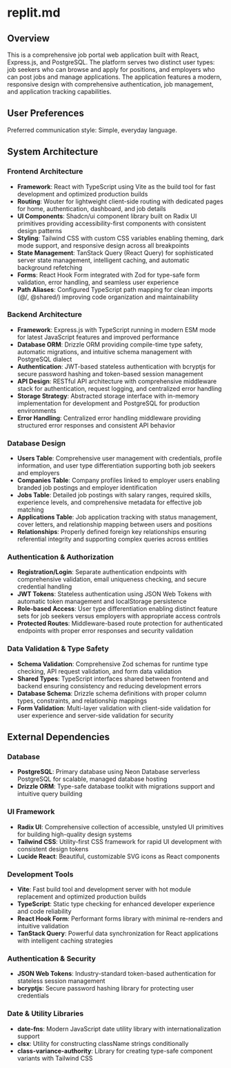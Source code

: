 # replit.md

## Overview

This is a comprehensive job portal web application built with React, Express.js, and PostgreSQL. The platform serves two distinct user types: job seekers who can browse and apply for positions, and employers who can post jobs and manage applications. The application features a modern, responsive design with comprehensive authentication, job management, and application tracking capabilities.

## User Preferences

Preferred communication style: Simple, everyday language.

## System Architecture

### Frontend Architecture
- **Framework**: React with TypeScript using Vite as the build tool for fast development and optimized production builds
- **Routing**: Wouter for lightweight client-side routing with dedicated pages for home, authentication, dashboard, and job details
- **UI Components**: Shadcn/ui component library built on Radix UI primitives providing accessibility-first components with consistent design patterns
- **Styling**: Tailwind CSS with custom CSS variables enabling theming, dark mode support, and responsive design across all breakpoints
- **State Management**: TanStack Query (React Query) for sophisticated server state management, intelligent caching, and automatic background refetching
- **Forms**: React Hook Form integrated with Zod for type-safe form validation, error handling, and seamless user experience
- **Path Aliases**: Configured TypeScript path mapping for clean imports (@/, @shared/) improving code organization and maintainability

### Backend Architecture
- **Framework**: Express.js with TypeScript running in modern ESM mode for latest JavaScript features and improved performance
- **Database ORM**: Drizzle ORM providing compile-time type safety, automatic migrations, and intuitive schema management with PostgreSQL dialect
- **Authentication**: JWT-based stateless authentication with bcryptjs for secure password hashing and token-based session management
- **API Design**: RESTful API architecture with comprehensive middleware stack for authentication, request logging, and centralized error handling
- **Storage Strategy**: Abstracted storage interface with in-memory implementation for development and PostgreSQL for production environments
- **Error Handling**: Centralized error handling middleware providing structured error responses and consistent API behavior

### Database Design
- **Users Table**: Comprehensive user management with credentials, profile information, and user type differentiation supporting both job seekers and employers
- **Companies Table**: Company profiles linked to employer users enabling branded job postings and employer identification
- **Jobs Table**: Detailed job postings with salary ranges, required skills, experience levels, and comprehensive metadata for effective job matching
- **Applications Table**: Job application tracking with status management, cover letters, and relationship mapping between users and positions
- **Relationships**: Properly defined foreign key relationships ensuring referential integrity and supporting complex queries across entities

### Authentication & Authorization
- **Registration/Login**: Separate authentication endpoints with comprehensive validation, email uniqueness checking, and secure credential handling
- **JWT Tokens**: Stateless authentication using JSON Web Tokens with automatic token management and localStorage persistence
- **Role-based Access**: User type differentiation enabling distinct feature sets for job seekers versus employers with appropriate access controls
- **Protected Routes**: Middleware-based route protection for authenticated endpoints with proper error responses and security validation

### Data Validation & Type Safety
- **Schema Validation**: Comprehensive Zod schemas for runtime type checking, API request validation, and form data validation
- **Shared Types**: TypeScript interfaces shared between frontend and backend ensuring consistency and reducing development errors
- **Database Schema**: Drizzle schema definitions with proper column types, constraints, and relationship mappings
- **Form Validation**: Multi-layer validation with client-side validation for user experience and server-side validation for security

## External Dependencies

### Database
- **PostgreSQL**: Primary database using Neon Database serverless PostgreSQL for scalable, managed database hosting
- **Drizzle ORM**: Type-safe database toolkit with migrations support and intuitive query building

### UI Framework
- **Radix UI**: Comprehensive collection of accessible, unstyled UI primitives for building high-quality design systems
- **Tailwind CSS**: Utility-first CSS framework for rapid UI development with consistent design tokens
- **Lucide React**: Beautiful, customizable SVG icons as React components

### Development Tools
- **Vite**: Fast build tool and development server with hot module replacement and optimized production builds
- **TypeScript**: Static type checking for enhanced developer experience and code reliability
- **React Hook Form**: Performant forms library with minimal re-renders and intuitive validation
- **TanStack Query**: Powerful data synchronization for React applications with intelligent caching strategies

### Authentication & Security
- **JSON Web Tokens**: Industry-standard token-based authentication for stateless session management
- **bcryptjs**: Secure password hashing library for protecting user credentials

### Date & Utility Libraries
- **date-fns**: Modern JavaScript date utility library with internationalization support
- **clsx**: Utility for constructing className strings conditionally
- **class-variance-authority**: Library for creating type-safe component variants with Tailwind CSS